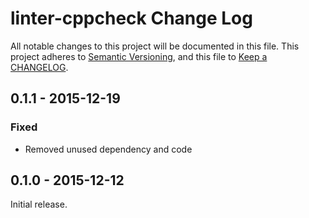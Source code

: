 # linter-cppcheck Change Log #

All notable changes to this project will be documented in this file. This
project adheres to [Semantic Versioning], and this file to [Keep a CHANGELOG].

## 0.1.1 - 2015-12-19 ##

### Fixed ###

*   Removed unused dependency and code

## 0.1.0 - 2015-12-12 ##

Initial release.

  [Keep a CHANGELOG]: http://keepachangelog.com

  [Semantic Versioning]: http://semver.org
